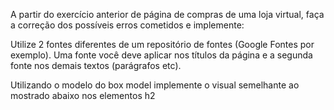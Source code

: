 A partir do exercício anterior de página de compras de uma loja virtual, faça a correção dos possíveis erros cometidos e implemente:

Utilize 2 fontes diferentes de um repositório de fontes (Google Fontes por exemplo). Uma fonte você deve aplicar nos títulos da página e a segunda fonte nos demais textos (parágrafos etc).

Utilizando o modelo do box model implemente o visual semelhante ao mostrado abaixo nos elementos h2